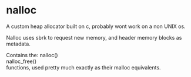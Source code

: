 # nalloc
A custom heap allocator built on c,
probably wont work on a non UNIX os.

Nalloc uses sbrk to request new memory,
and header memory blocks as metadata.

Contains the:
nalloc()  
nalloc_free()  
functions, used pretty much exactly as their malloc equivalents.
